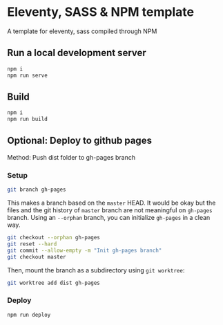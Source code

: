 # Eleventy, SASS & NPM template
A template for eleventy, sass compiled through NPM


## Run a local development server
``` bash
npm i
npm run serve
```
## Build
``` bash
npm i
npm run build
```

## Optional: Deploy to github pages
Method: Push dist folder to gh-pages branch


### Setup

``` bash
git branch gh-pages
```

This makes a branch based on the `master` HEAD.
It would be okay but the files and the git history of `master` branch are not meaningful on `gh-pages` branch.
Using an `--orphan` branch, you can initialize `gh-pages` in a clean way.

``` bash
git checkout --orphan gh-pages
git reset --hard
git commit --allow-empty -m "Init gh-pages branch"
git checkout master
```

Then, mount the branch as a subdirectory using `git worktree`:

``` bash
git worktree add dist gh-pages
```

### Deploy
``` bash
npm run deploy
```